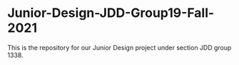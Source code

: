 # Junior-Design-JDD-Group19-Fall-2021
This is the repository for our Junior Design project under section JDD group 1338.
